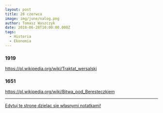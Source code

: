 ```yaml
---
layout: post
title: 28 czerwca
image: img/june/nalog.png
author: Tomasz Waszczyk
date: 2018-06-28T10:00:00.000Z
tags:
  - Historia
  - Ekonomia
---
```


### 1919

https://pl.wikipedia.org/wiki/Traktat_wersalski

### 1651

https://pl.wikipedia.org/wiki/Bitwa_pod_Beresteczkiem

---

<a href="https://github.com/TomaszWaszczyk/historia.waszczyk.com/edit/master/src/content/june-28.md" target="_blank">Edytuj tę stronę dzieląc się własnymi notatkami!</a>
